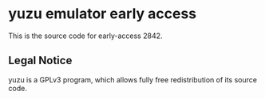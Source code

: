 yuzu emulator early access
=============

This is the source code for early-access 2842.

## Legal Notice

yuzu is a GPLv3 program, which allows fully free redistribution of its source code.
